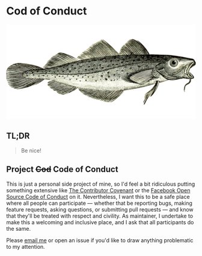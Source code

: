 # Cod of Conduct

![](https://raw.githubusercontent.com/wincent/wincent/media/cod-of-conduct.png)

## TL;DR

> Be nice!

## Project ~~Cod~~ Code of Conduct

This is just a personal side project of mine, so I'd feel a bit ridiculous putting something extensive like [The Contributor Covenant](https://www.contributor-covenant.org/) or the [Facebook Open Source Code of Conduct](https://code.fb.com/codeofconduct/) on it. Nevertheless, I want this to be a safe place where all people can participate — whether that be reporting bugs, making feature requests, asking questions, or submitting pull requests — and know that they'll be treated with respect and civility. As maintainer, I undertake to make this a welcoming and inclusive place, and I ask that all participants do the same.

Please [email me](mailto:greg@hurrell.net) or open an issue if you'd like to draw anything problematic to my attention.
